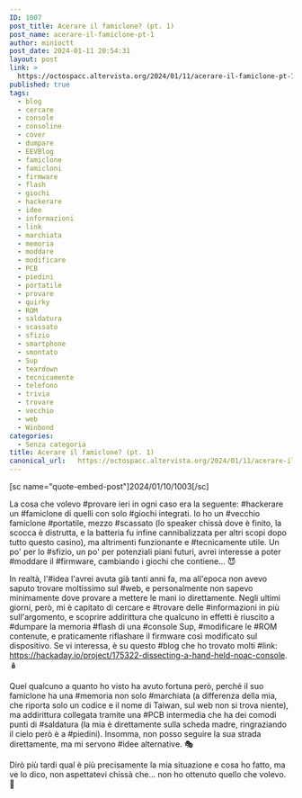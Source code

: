 ```yaml
---
ID: 1007
post_title: Acerare il famiclone? (pt. 1)
post_name: acerare-il-famiclone-pt-1
author: minioctt
post_date: 2024-01-11 20:54:31
layout: post
link: >
  https://octospacc.altervista.org/2024/01/11/acerare-il-famiclone-pt-1/
published: true
tags:
  - blog
  - cercare
  - console
  - consoline
  - cover
  - dumpare
  - EEVBlog
  - famiclone
  - famicloni
  - firmware
  - flash
  - giochi
  - hackerare
  - idee
  - informazioni
  - link
  - marchiata
  - memoria
  - moddare
  - modificare
  - PCB
  - piedini
  - portatile
  - provare
  - quirky
  - ROM
  - saldatura
  - scassato
  - sfizio
  - smartphone
  - smontato
  - Sup
  - teardown
  - tecnicamente
  - telefono
  - trivia
  - trovare
  - vecchio
  - web
  - Winbond
categories:
  - Senza categoria
title: Acerare il famiclone? (pt. 1)
canonical_url:   https://octospacc.altervista.org/2024/01/11/acerare-il-famiclone-pt-1/
---
```

<!-- wp:paragraph -->
<p>[sc name="quote-embed-post"]2024/01/10/1003[/sc]</p>
<!-- /wp:paragraph -->

<!-- wp:paragraph -->
<p>La cosa che volevo #provare ieri in ogni caso era la seguente: #hackerare un #famiclone di quelli con solo #giochi integrati. Io ho un #vecchio famiclone #portatile, mezzo #scassato (lo speaker chissà dove è finito, la scocca è distrutta, e la batteria fu infine cannibalizzata per altri scopi dopo tutto questo casino), ma altrimenti funzionante e #tecnicamente utile. Un po' per lo #sfizio, un po' per potenziali piani futuri, avrei interesse a poter #moddare il #firmware, cambiando i giochi che contiene... 😈</p>
<!-- /wp:paragraph -->

<!-- wp:paragraph -->
<p>In realtà, l'#idea l'avrei avuta già tanti anni fa, ma all'epoca non avevo saputo trovare moltissimo sul #web, e personalmente non sapevo minimamente dove provare a mettere le mani io direttamente. Negli ultimi giorni, però, mi è capitato di cercare e #trovare delle #informazioni in più sull'argomento, e scoprire addirittura che qualcuno in effetti è riuscito a #dumpare la memoria #flash di una #console Sup, #modificare le #ROM contenute, e praticamente riflashare il firmware così modificato sul dispositivo. Se vi interessa, è su questo #blog che ho trovato molti #link: <a href="https://hackaday.io/project/175322-dissecting-a-hand-held-noac-console">https://hackaday.io/project/175322-dissecting-a-hand-held-noac-console</a>. 🪆</p>
<!-- /wp:paragraph -->

<!-- wp:paragraph -->
<p>Quel qualcuno a quanto ho visto ha avuto fortuna però, perché il suo famiclone ha una #memoria non solo #marchiata (a differenza della mia, che riporta solo un codice e il nome di Taiwan, sul web non si trova niente), ma addirittura collegata tramite una #PCB intermedia che ha dei comodi punti di #saldatura (la mia è direttamente sulla scheda madre, ringraziando il cielo però è a #piedini). Insomma, non posso seguire la sua strada direttamente, ma mi servono #idee alternative. 🎭</p>
<!-- /wp:paragraph -->

<!-- wp:paragraph -->
<p>Dirò più tardi qual è più precisamente la mia situazione e cosa ho fatto, ma ve lo dico, non aspettatevi chissà che... non ho ottenuto quello che volevo. 🥴</p>
<!-- /wp:paragraph -->
